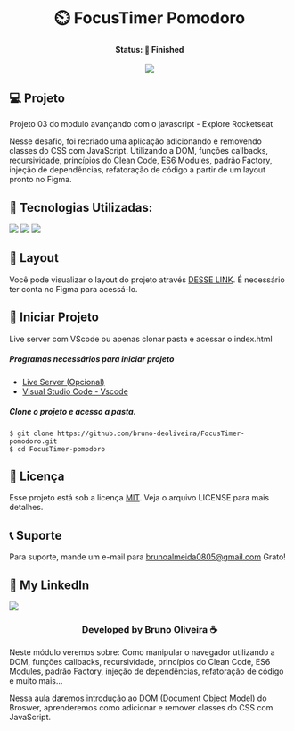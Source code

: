 <h1 align="center"> ⏲️ FocusTimer Pomodoro </h1>
<h4 align="center"> Status: 🚀 Finished </h4>

<p align="center">
  <img src="https://github.com/bruno-deoliveira/FocusTimer-pomodoro/assets/109918729/10f1f8be-b4fd-4aa8-b630-67c30e01b1f1"
</p>


## 💻 Projeto
Projeto 03 do modulo avançando com o javascript - Explore Rocketseat

Nesse desafio, foi recriado uma aplicação adicionando e removendo classes do CSS com JavaScript. Utilizando a DOM, funções callbacks, recursividade, princípios do
Clean Code, ES6 Modules, padrão Factory, injeção de dependências, refatoração de código a partir de um layout pronto no Figma.

## 🚀 Tecnologias Utilizadas:
<div>
  <img src="https://img.shields.io/badge/HTML5-E34F26?style=for-the-badge&logo=html5&logoColor=white"/>
  <img src="https://img.shields.io/badge/CSS3-1572B6?style=for-the-badge&logo=css3&logoColor=white"/>
  <img src="https://img.shields.io/badge/JavaScript-F7DF1E?style=for-the-badge&logo=javascript&logoColor=black"/>
</div>

## 🔖 Layout
Você pode visualizar o layout do projeto através [DESSE LINK](https://www.figma.com/file/biGnJS2T2TY40PlCsz9ptc/Explorer-Stage-05-Projeto-01-(Copy)?type=design&node-id=1-23&mode=design&t=fcLGU6txAD6PDAy7-0). É necessário ter conta no Figma para acessá-lo.

## 💾 Iniciar Projeto
Live server com VScode ou apenas clonar pasta e acessar o index.html
<h5> Programas necessários para iniciar projeto </h5>

- [Live Server (Opcional)](https://marketplace.visualstudio.com/items?itemName=ritwickdey.LiveServer)
- [Visual Studio Code - Vscode](https://code.visualstudio.com/)

<h5> Clone o projeto e acesso a pasta. </h5>

```
$ git clone https://github.com/bruno-deoliveira/FocusTimer-pomodoro.git
$ cd FocusTimer-pomodoro
```
## 📝 Licença
Esse projeto está sob a licença [MIT](). Veja o arquivo LICENSE para mais detalhes.

## 📞 Suporte
Para suporte, mande um e-mail para brunoalmeida0805@gmail.com Grato!

## 🔎 My LinkedIn 
<a href="https://www.linkedin.com/in/bruno-almeida-deoliveira"><img src="https://img.shields.io/badge/LinkedIn-0077B5?style=for-the-badge&logo=linkedin&logoColor=white"/></a>

<h3 align="center">Developed by Bruno Oliveira ☕</h3>




Neste módulo veremos sobre: Como manipular o navegador
utilizando a DOM, funções callbacks, recursividade, princípios do
Clean Code, ES6 Modules, padrão Factory, injeção de dependências,
refatoração de código e muito mais...

Nessa aula daremos introdução ao DOM (Document Object Model) do Broswer, aprenderemos como adicionar e remover classes do CSS com JavaScript.
